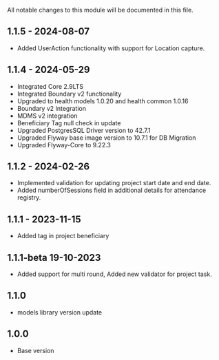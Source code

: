 All notable changes to this module will be documented in this file.

## 1.1.5 - 2024-08-07
- Added UserAction functionality with support for Location capture.

## 1.1.4 - 2024-05-29
- Integrated Core 2.9LTS
- Integrated Boundary v2 functionality
- Upgraded to health models 1.0.20 and health common 1.0.16
- Boundary v2 Integration
- MDMS v2 integration
- Beneficiary Tag null check in update
- Upgraded PostgresSQL Driver version to 42.7.1
- Upgraded Flyway base image version to 10.7.1 for DB Migration
- Upgraded Flyway-Core to 9.22.3

## 1.1.2 - 2024-02-26
- Implemented validation for updating project start date and end date.
- Added numberOfSessions field in additional details for attendance registry.

## 1.1.1 - 2023-11-15
- Added tag in project beneficiary 

## 1.1.1-beta 19-10-2023
  - Added support for multi round, Added new validator for project task.

## 1.1.0
  - models library version update

## 1.0.0
  - Base version



